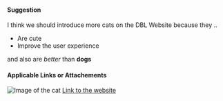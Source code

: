 #### Suggestion

I think we should introduce more cats on the DBL Website because they ..

- Are cute
- Improve the user experience

and also are *better* than **dogs**

#### Applicable Links or Attachements

![Image of the cat](https://discordbots.org/images/error.jpg)
[Link to the website](https://discordbots.org)

